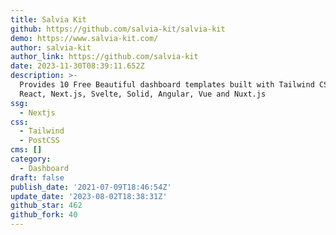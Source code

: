 ```yaml
---
title: Salvia Kit
github: https://github.com/salvia-kit/salvia-kit
demo: https://www.salvia-kit.com/
author: salvia-kit
author_link: https://github.com/salvia-kit
date: 2023-11-30T08:39:11.652Z
description: >-
  Provides 10 Free Beautiful dashboard templates built with Tailwind CSS for
  React, Next.js, Svelte, Solid, Angular, Vue and Nuxt.js
ssg:
  - Nextjs
css:
  - Tailwind
  - PostCSS
cms: []
category:
  - Dashboard
draft: false
publish_date: '2021-07-09T18:46:54Z'
update_date: '2023-08-02T18:38:31Z'
github_star: 462
github_fork: 40
---
```

